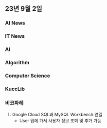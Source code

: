 ## 23년 9월 2일

### AI News

### IT News

### AI

### Algorithm

### Computer Science

### KuccLib

### 비코파레
1. Google Cloud SQL과 MySQL Workbench 연결
    - User 탭에 가서 사용자 정보 조회 및 추가 가능
    